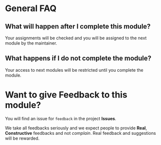 # General FAQ

## What will happen after I complete this module?
Your assignments will be checked and you will be assigned to the next module by 
the maintainer. 

## What happens if I do not complete the module?
Your access to next modules will be restricted until you complete the module.

# Want to give Feedback to this module?
You will find an issue for `feedback` in the project **Issues**. 

We take all feedbacks seriously and we expect people to provide **Real**, 
**Constructive** feedbacks and not *complain*. Real feedback and suggestions
will be rewarded.

